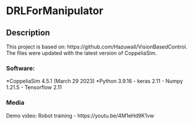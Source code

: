 <h1> DRLForManipulator </h1>
<h2> Description </h2>
This project is based on: https://github.com/Hazuwall/VisionBasedControl. The files were updated with the latest version of CoppeliaSim.
<h3> Software: </h3>
*CoppeliaSim 4.5.1 (March 29 2023)
*Python 3.9.16
- keras 2.11
- Numpy 1.21.5
- Tensorflow 2.11 
<h3> Media </h3>
Demo video: Robot training - https://youtu.be/4M1eHd9K1vw

